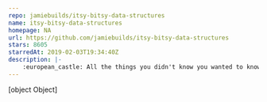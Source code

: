 ```yaml
---
repo: jamiebuilds/itsy-bitsy-data-structures
name: itsy-bitsy-data-structures
homepage: NA
url: https://github.com/jamiebuilds/itsy-bitsy-data-structures
stars: 8605
starredAt: 2019-02-03T19:34:40Z
description: |-
    :european_castle: All the things you didn't know you wanted to know about data structures
---
```


[object Object]
